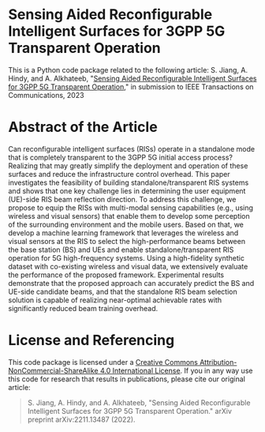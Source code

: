 # Sensing Aided Reconfigurable Intelligent Surfaces for 3GPP 5G Transparent Operation
This is a Python code package related to the following article:
S. Jiang, A. Hindy, and A. Alkhateeb, "[Sensing Aided Reconfigurable Intelligent Surfaces for 3GPP 5G Transparent Operation](https://arxiv.org/abs/2211.13487)," in submission to IEEE Transactions on Communications, 2023

# Abstract of the Article
Can reconfigurable intelligent surfaces (RISs) operate in a standalone mode that is completely transparent to the 3GPP 5G initial access process? Realizing that may greatly simplify the deployment and operation of these surfaces and reduce the infrastructure control overhead. This paper investigates the feasibility of building standalone/transparent RIS systems and shows that one key challenge lies in determining the user equipment (UE)-side RIS beam reflection direction. To address this challenge, we propose to equip the RISs with multi-modal sensing capabilities (e.g., using wireless and visual sensors) that enable them to develop some perception of the surrounding environment and the mobile users. Based on that, we develop a machine learning framework that leverages the wireless and visual sensors at the RIS to select the high-performance beams between the base station (BS) and UEs and enable standalone/transparent RIS operation for 5G high-frequency systems. Using a high-fidelity synthetic dataset with co-existing wireless and visual data, we extensively evaluate the performance of the proposed framework. Experimental results demonstrate that the proposed approach can accurately predict the BS and UE-side candidate beams, and that the standalone RIS beam selection solution is capable of realizing near-optimal achievable rates with significantly reduced beam training overhead.

# License and Referencing
This code package is licensed under a [Creative Commons Attribution-NonCommercial-ShareAlike 4.0 International License](https://creativecommons.org/licenses/by-nc-sa/4.0/). 
If you in any way use this code for research that results in publications, please cite our original article:
> S. Jiang, A. Hindy, and A. Alkhateeb, "Sensing Aided Reconfigurable Intelligent Surfaces for 3GPP 5G Transparent Operation." arXiv preprint arXiv:2211.13487 (2022).
